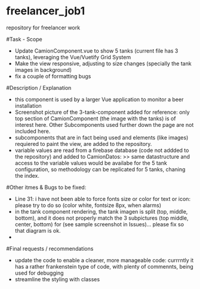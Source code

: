 # freelancer_job1
repository for freelancer work

#Task - Scope
- Update CamionComponent.vue to show 5 tanks (current file has 3 tanks), leveraging the Vue/Vuetify Grid System
- Make the view responsive, adjusting to size changes (specially the  tank images in background) 
- fix a couple of formatting bugs

#Description / Explanation
- this component is used by a larger Vue application to monitor a beer installation
- Screenshot picture of the 3-tank-component added for reference: only top section of CamionComponent (the image with the tanks) is of interest here. Other Subcomponents used further down the page are not included here.
- subcomponents that are in fact being used and elements (like images) requiered to paint the view, are added to the repository. 
- variable values are read from a firebase database (code not addded to the repository) and added to CamionDatos: >> same datastructure and access to the variable values would be availabe for the 5 tank configuration, so methodology can be replicated for 5 tanks, chaning the index.

#Other itmes & Bugs to be fixed:
* Line 31: i have not been able to force fonts size or color for text or icon:  please try to do so (color white, fontsize 8px, when alarms)
* in the tank component rendering, the tank imagen is split (top, middle, bottom), and it does not properly match the 3 subpictures (top middle, center, bottom) for (see sample screenshot in Issues)... please fix so that diagram is ok.
* 

#Final requests / recommendations
- update the code to enable a cleaner, more manageable code: currrntly it has a rather frankenstein type of code, with plenty of commennts, being used for debugging
- streamline the styling with classes
